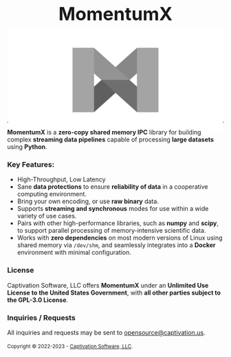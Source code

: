 <p align="center" style="border-bottom: solid 1px;">
    <strong style="font-size: 3em;">MomentumX</strong>
    <br />
    <em style="font-size: 2em">Data in Motion</em>
    <br />
    <img src="https://github.com/captivationsoftware/MomentumX/blob/main/Logo.png?raw=true" title="MomentumX Logo" style="height: 250px; width: auto; object-fit: cover; margin: -30px; auto;" />
</p>

**MomentumX** is a **zero-copy shared memory IPC** library for building complex **streaming data pipelines** capable of processing **large datasets** using **Python**. 

### Key Features:
- High-Throughput, Low Latency
- Sane **data protections** to ensure **reliability of data** in a cooperative computing environment. 
- Bring your own encoding, or use **raw binary** data.
- Supports **streaming and synchronous** modes for use within a wide variety of use cases. 
- Pairs with other high-performance libraries, such as **numpy** and **scipy**, to support parallel processing of memory-intensive scientific data.
- Works with **zero dependencies** on most modern versions of Linux using shared memory via `/dev/shm`, and seamlessly integrates into a **Docker** environment with minimal configuration. 


### License
Captivation Software, LLC offers **MomentumX** under an **Unlimited Use License to the United States Government**, with **all other parties subject to the GPL-3.0 License**.

### Inquiries / Requests
All inquiries and requests may be sent to <a href="mailto:opensource@captivation.us">opensource@captivation.us</a>.


<small>
    Copyright &copy; 2022-2023 - <a href="https://captivation.us" target="_blank">Captivation Software, LLC</a>.
</small>
